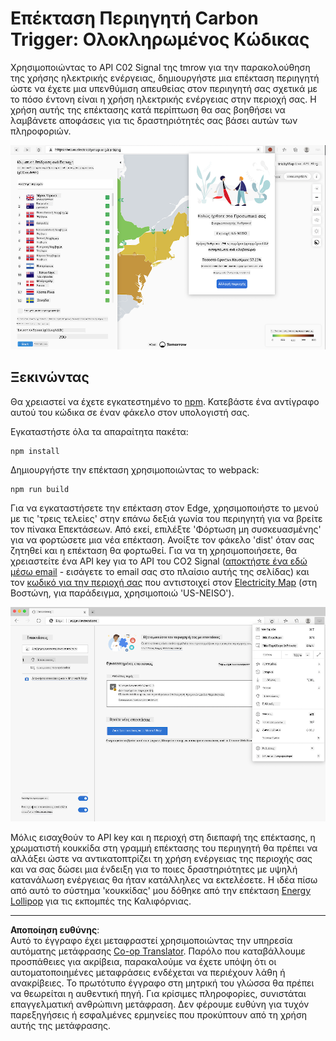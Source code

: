 <!--
CO_OP_TRANSLATOR_METADATA:
{
  "original_hash": "fab4e6b4f0efcd587a9029d82991f597",
  "translation_date": "2025-08-26T22:46:01+00:00",
  "source_file": "5-browser-extension/solution/README.md",
  "language_code": "el"
}
-->
# Επέκταση Περιηγητή Carbon Trigger: Ολοκληρωμένος Κώδικας

Χρησιμοποιώντας το API C02 Signal της tmrow για την παρακολούθηση της χρήσης ηλεκτρικής ενέργειας, δημιουργήστε μια επέκταση περιηγητή ώστε να έχετε μια υπενθύμιση απευθείας στον περιηγητή σας σχετικά με το πόσο έντονη είναι η χρήση ηλεκτρικής ενέργειας στην περιοχή σας. Η χρήση αυτής της επέκτασης κατά περίπτωση θα σας βοηθήσει να λαμβάνετε αποφάσεις για τις δραστηριότητές σας βάσει αυτών των πληροφοριών.

![στιγμιότυπο οθόνης επέκτασης](../../../../translated_images/extension-screenshot.0e7f5bfa110e92e3875e1bc9405edd45a3d2e02963e48900adb91926a62a5807.el.png)

## Ξεκινώντας

Θα χρειαστεί να έχετε εγκατεστημένο το [npm](https://npmjs.com). Κατεβάστε ένα αντίγραφο αυτού του κώδικα σε έναν φάκελο στον υπολογιστή σας.

Εγκαταστήστε όλα τα απαραίτητα πακέτα:

```
npm install
```

Δημιουργήστε την επέκταση χρησιμοποιώντας το webpack:

```
npm run build
```

Για να εγκαταστήσετε την επέκταση στον Edge, χρησιμοποιήστε το μενού με τις 'τρεις τελείες' στην επάνω δεξιά γωνία του περιηγητή για να βρείτε τον πίνακα Επεκτάσεων. Από εκεί, επιλέξτε 'Φόρτωση μη συσκευασμένης' για να φορτώσετε μια νέα επέκταση. Ανοίξτε τον φάκελο 'dist' όταν σας ζητηθεί και η επέκταση θα φορτωθεί. Για να τη χρησιμοποιήσετε, θα χρειαστείτε ένα API key για το API του CO2 Signal ([αποκτήστε ένα εδώ μέσω email](https://www.co2signal.com/) - εισάγετε το email σας στο πλαίσιο αυτής της σελίδας) και τον [κωδικό για την περιοχή σας](http://api.electricitymap.org/v3/zones) που αντιστοιχεί στον [Electricity Map](https://www.electricitymap.org/map) (στη Βοστώνη, για παράδειγμα, χρησιμοποιώ 'US-NEISO').

![εγκατάσταση](../../../../translated_images/install-on-edge.78634f02842c48283726c531998679a6f03a45556b2ee99d8ff231fe41446324.el.png)

Μόλις εισαχθούν το API key και η περιοχή στη διεπαφή της επέκτασης, η χρωματιστή κουκκίδα στη γραμμή επέκτασης του περιηγητή θα πρέπει να αλλάξει ώστε να αντικατοπτρίζει τη χρήση ενέργειας της περιοχής σας και να σας δώσει μια ένδειξη για το ποιες δραστηριότητες με υψηλή κατανάλωση ενέργειας θα ήταν κατάλληλες να εκτελέσετε. Η ιδέα πίσω από αυτό το σύστημα 'κουκκίδας' μου δόθηκε από την επέκταση [Energy Lollipop](https://energylollipop.com/) για τις εκπομπές της Καλιφόρνιας.

---

**Αποποίηση ευθύνης**:  
Αυτό το έγγραφο έχει μεταφραστεί χρησιμοποιώντας την υπηρεσία αυτόματης μετάφρασης [Co-op Translator](https://github.com/Azure/co-op-translator). Παρόλο που καταβάλλουμε προσπάθειες για ακρίβεια, παρακαλούμε να έχετε υπόψη ότι οι αυτοματοποιημένες μεταφράσεις ενδέχεται να περιέχουν λάθη ή ανακρίβειες. Το πρωτότυπο έγγραφο στη μητρική του γλώσσα θα πρέπει να θεωρείται η αυθεντική πηγή. Για κρίσιμες πληροφορίες, συνιστάται επαγγελματική ανθρώπινη μετάφραση. Δεν φέρουμε ευθύνη για τυχόν παρεξηγήσεις ή εσφαλμένες ερμηνείες που προκύπτουν από τη χρήση αυτής της μετάφρασης.
